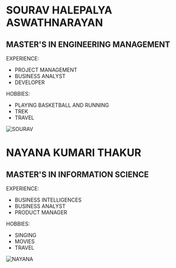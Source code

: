 # SOURAV HALEPALYA ASWATHNARAYAN
## MASTER'S IN ENGINEERING MANAGEMENT
EXPERIENCE:
* PROJECT MANAGEMENT 
* BUSINESS ANALYST
* DEVELOPER

HOBBIES:
* PLAYING BASKETBALL AND RUNNING
* TREK
* TRAVEL

 ![SOURAV](/C:\Users\sh667\MiniProject\MiniProj_NTSH_601Fall20\images/sourav.jpg)
 # NAYANA KUMARI THAKUR
## MASTER'S IN INFORMATION SCIENCE
EXPERIENCE:
* BUSINESS INTELLIGENCES
* BUSINESS ANALYST
* PRODUCT MANAGER

HOBBIES:
* SINGING
* MOVIES
* TRAVEL

 ![NAYANA](/C:\Users\sh667\MiniProject\MiniProj_NTSH_601Fall20\images/nayana.jpg)